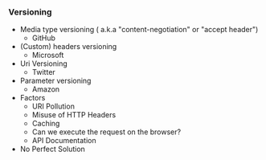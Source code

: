 ### Versioning
- Media type versioning ( a.k.a "content-negotiation" or "accept header")
	- GitHub
- (Custom) headers versioning 
	- Microsoft
- Uri Versioning
	- Twitter
 - Parameter versioning
	- Amazon
- Factors
	- URI Pollution
	- Misuse of HTTP Headers
	- Caching
	- Can we execute the request on the browser?
	- API Documentation
- No Perfect Solution
